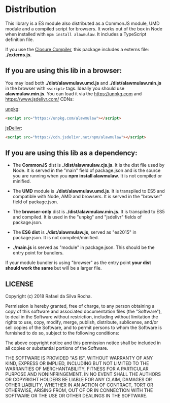 # Distribution
This library is a ES module also distributed as a CommonJS module, UMD module and a compiled script for browsers. It works out of the box in Node when installed with ```npm install alawmulaw```. It includes a TypeScript definition file.

If you use the [Closure Compiler](https://github.com/google/closure-compiler), this package includes a externs file: **./externs.js**.

## If you are using this lib in a browser:

You may load both **./dist/alawmulaw.umd.js** and **./dist/alawmulaw.min.js** in the browser with ```<script>``` tags. Ideally you should use **alawmulaw.min.js**. You can load it via the https://unpkg.com and https://www.jsdelivr.com/ CDNs:

[unpkg](https://unpkg.com/alawmulaw):
```html
<script src="https://unpkg.com/alawmulaw"></script>
```

[jsDelivr](https://cdn.jsdelivr.net/npm/alawmulaw):
```html
<script src="https://cdn.jsdelivr.net/npm/alawmulaw"></script>
```

## If you are using this lib as a dependency:

- The **CommonJS** dist is **./dist/alawmulaw.cjs.js**. It is the dist file used by Node. It is served in the "main" field of package.json and is the source you are running when you **npm install alawmulaw**. It is not compiled or minified.

- The **UMD** module is **./dist/alawmulaw.umd.js**. It is transpiled to ES5 and compatible with Node, AMD and browsers. It is served in the "browser" field of package.json.

- The **browser-only** dist is **./dist/alawmulaw.min.js**. It is transpiled to ES5 and compiled. It is used in the "unpkg" and "jsdelivr" fields of package.json.

- The **ES6 dist** is **./dist/alawmulaw.js**, served as "es2015" in package.json. It is not compiled/minified.

- **./main.js** is served as "module" in package.json. This should be the entry point for bundlers.

If your module bundler is using "browser" as the entry point **your dist should work the same** but will be a larger file.

## LICENSE
Copyright (c) 2018 Rafael da Silva Rocha.

Permission is hereby granted, free of charge, to any person obtaining
a copy of this software and associated documentation files (the
"Software"), to deal in the Software without restriction, including
without limitation the rights to use, copy, modify, merge, publish,
distribute, sublicense, and/or sell copies of the Software, and to
permit persons to whom the Software is furnished to do so, subject to
the following conditions:

The above copyright notice and this permission notice shall be
included in all copies or substantial portions of the Software.

THE SOFTWARE IS PROVIDED "AS IS", WITHOUT WARRANTY OF ANY KIND,
EXPRESS OR IMPLIED, INCLUDING BUT NOT LIMITED TO THE WARRANTIES OF
MERCHANTABILITY, FITNESS FOR A PARTICULAR PURPOSE AND
NONINFRINGEMENT. IN NO EVENT SHALL THE AUTHORS OR COPYRIGHT HOLDERS BE
LIABLE FOR ANY CLAIM, DAMAGES OR OTHER LIABILITY, WHETHER IN AN ACTION
OF CONTRACT, TORT OR OTHERWISE, ARISING FROM, OUT OF OR IN CONNECTION
WITH THE SOFTWARE OR THE USE OR OTHER DEALINGS IN THE SOFTWARE.
